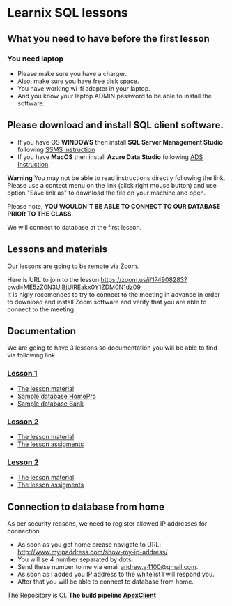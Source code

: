 # Learnix SQL lessons


## What you need to have before the first lesson 
### You need laptop
- Please make sure you have a charger. 
- Also, make sure you have free disk space. 
- You have working wi-fi adapter in your laptop. 
- And you know your laptop ADMIN password to be able to install the software.

## Please download and install SQL client software.

- If you have OS <b>WINDOWS</b> then install <b>SQL Server Management Studio</b> following [SSMS Instruction](SQL%20Server%20Management%20Studio%20Installation.docx) 
- If you have <b>MacOS</b> then install <b>Azure Data Studio</b> following [ADS Instruction](SQL%20Operations%20Studio%20instalation.docx)

<b>Warning</b> You may not be able to read instructions directly following the link. Please use a contect menu on the link (click right mouse button) and use option "Save link as" to download the file on your machine and open. 


Please note, <b>YOU WOULDN'T BE ABLE TO CONNECT TO OUR DATABASE PRIOR TO THE CLASS</b>. 

We will connect to database at the first lesson. 


## Lessons and materials

Our lessons are going to be remote via Zoom. 

Here is URL to join to the lesson https://zoom.us/j/174908283?pwd=ME5zZ0N3UlBjUlREakx0Y1ZDM0N1dz09
<br>
It is higly recomendes to try to connect to the meeting in advance in order to download and install Zoom software and verify that you are able to connect to the meeting.


## Documentation
We are going to have 3 lessons so documentation you will be able to find via following link
### [Lesson 1](./Lesson1)
- [The lesson material](./Lesson1/DataBase.pdf)
- [Sample database HomePro](./Lesson1/HomePro%20Example.pdf)
- [Sample database Bank](./Lesson1/Bank%20Example.pdf)

### [Lesson 2](./Lesson2)
- [The lesson material](./Lesson2/Joins.pdf)
- [The lesson assigments](./Lesson2/SQL%20Join%20tasks.pdf)

### [Lesson 2](./Lesson3)
- [The lesson material](./Lesson3/StoredProcedures.pdf)
- [The lesson assigments](./Lesson3/SP_Tasks.pdf)

## Connection to database from home 
As per security reasons, we need to register allowed IP addresses for connection.

- As soon as you got home prease navigate to URL: http://www.myipaddress.com/show-my-ip-address/ 
- You will se 4 number separated by dots.
- Send these number to me via email andrew.a4100@gmail.com. 
- As soon as I added you IP address to the whitelist I will respond you.
- After that you will be able to connect to database from home.



The Repository is CI. 
<b>The build pipeline [ApexClient](https://totalwinemore.visualstudio.com/TWM%20Agile%20Projects/_build?definitionId=288&_a=summary&view=branches)</b>

